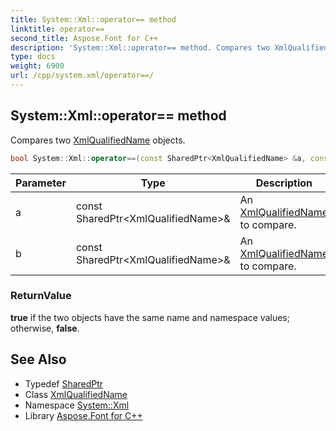 ```yaml
---
title: System::Xml::operator== method
linktitle: operator==
second_title: Aspose.Font for C++
description: 'System::Xml::operator== method. Compares two XmlQualifiedName objects in C++.'
type: docs
weight: 6900
url: /cpp/system.xml/operator==/
---
```

## System::Xml::operator== method


Compares two [XmlQualifiedName](../xmlqualifiedname/) objects.

```cpp
bool System::Xml::operator==(const SharedPtr<XmlQualifiedName> &a, const SharedPtr<XmlQualifiedName> &b)
```


| Parameter | Type | Description |
| --- | --- | --- |
| a | const SharedPtr\<XmlQualifiedName\>\& | An [XmlQualifiedName](../xmlqualifiedname/) to compare. |
| b | const SharedPtr\<XmlQualifiedName\>\& | An [XmlQualifiedName](../xmlqualifiedname/) to compare. |

### ReturnValue

**true** if the two objects have the same name and namespace values; otherwise, **false**.

## See Also

* Typedef [SharedPtr](../../system/sharedptr/)
* Class [XmlQualifiedName](../xmlqualifiedname/)
* Namespace [System::Xml](../)
* Library [Aspose.Font for C++](../../)
